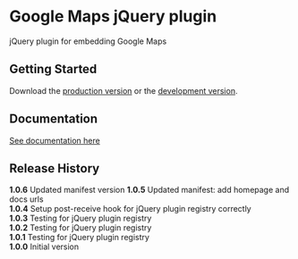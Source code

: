 # Google Maps jQuery plugin

jQuery plugin for embedding Google Maps

## Getting Started
Download the [production version][min] or the [development version][max].

[min]: https://raw.github.com/jeromesmadja/initmap.js/master/dist/initmap.min.js
[max]: https://raw.github.com/jeromesmadja/initmap.js/master/dist/initmap.js

## Documentation
[See documentation here][documentation]

[documentation]: http://jeromesmadja.github.io/initmapjs/

## Release History
__1.0.6__ Updated manifest version
__1.0.5__ Updated manifest: add homepage and docs urls     
__1.0.4__ Setup post-receive hook for jQuery plugin registry correctly     
__1.0.3__ Testing for jQuery plugin registry    
__1.0.2__ Testing for jQuery plugin registry    
__1.0.1__ Testing for jQuery plugin registry    
__1.0.0__ Initial version
